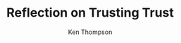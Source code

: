 ---
title: Reflection on Trusting Trust
author: Ken Thompson
year: 1984
citation: Thompson, Ken. "Reflections on trusting trust." Communications of the ACM 27, no. 8 (1984)&#58 761-763.
link: https://github.com/wandyezj/reference/blob/master/trusting-trust.pdf
---